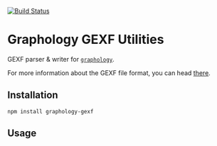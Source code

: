 [![Build Status](https://travis-ci.org/graphology/graphology-gexf.svg)](https://travis-ci.org/graphology/graphology-gexf)

# Graphology GEXF Utilities

GEXF parser & writer for [`graphology`](https://graphology.github.io).

For more information about the GEXF file format, you can head [there](https://gephi.org/gexf/format/).

## Installation

```
npm install graphology-gexf
```

## Usage
